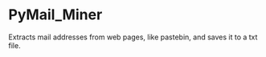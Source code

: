 PyMail_Miner
============

Extracts mail addresses from web pages, like pastebin, and saves it to a txt file.
